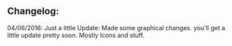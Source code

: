 ## Changelog:

04/06/2016: Just a little Update: Made some graphical changes. you'll get a little update pretty soon. Mostly Icons and stuff.
